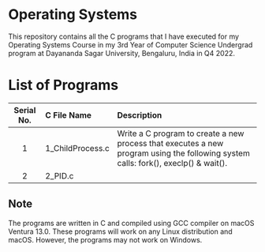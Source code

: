 # Operating Systems

This repository contains all the C programs that I have executed for my Operating Systems Course in my 3rd Year of Computer Science Undergrad program at Dayananda Sagar University, Bengaluru, India in Q4 2022.

# List of Programs

| Serial No. | C File Name | Description |
| :---: | :--- | :--- |
| 1  | 1_ChildProcess.c  | Write a C program to create a new process that executes a new program using the following system calls: fork(), execlp() & wait().
| 2  | 2_PID.c  |

## Note

The programs are written in C and compiled using GCC compiler on macOS Ventura 13.0.
These programs will work on any Linux distribution and macOS. However, the programs may not work on Windows.